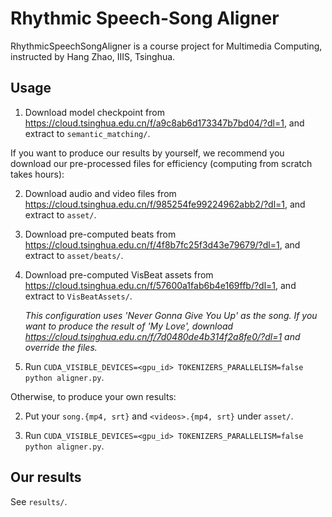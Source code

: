 # Rhythmic Speech-Song Aligner
RhythmicSpeechSongAligner is a course project for Multimedia Computing, instructed by Hang Zhao, IIIS, Tsinghua.

## Usage

1. Download model checkpoint from https://cloud.tsinghua.edu.cn/f/a9c8ab6d173347b7bd04/?dl=1, and extract to `semantic_matching/`.

If you want to produce our results by yourself, we recommend you download our pre-processed files for efficiency (computing from scratch takes hours):

2. Download audio and video files from https://cloud.tsinghua.edu.cn/f/985254fe99224962abb2/?dl=1, and extract to `asset/`.

3. Download pre-computed beats from https://cloud.tsinghua.edu.cn/f/4f8b7fc25f3d43e79679/?dl=1, and extract to `asset/beats/`.

4. Download pre-computed VisBeat assets from https://cloud.tsinghua.edu.cn/f/57600a1fab6b4e169ffb/?dl=1, and extract to `VisBeatAssets/`.

    *This configuration uses 'Never Gonna Give You Up' as the song. If you want to produce the result of 'My Love', download https://cloud.tsinghua.edu.cn/f/7d0480de4b314f2a8fe0/?dl=1 and override the files.*

5. Run `CUDA_VISIBLE_DEVICES=<gpu_id> TOKENIZERS_PARALLELISM=false python aligner.py`.

Otherwise, to produce your own results:

2. Put your `song.{mp4, srt}` and `<videos>.{mp4, srt}` under `asset/`.

3. Run `CUDA_VISIBLE_DEVICES=<gpu_id> TOKENIZERS_PARALLELISM=false python aligner.py`.

## Our results

See `results/`.
